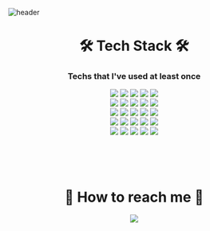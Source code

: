 ![header](https://capsule-render.vercel.app/api?type=waving&color=auto&height=300&section=header&text=JiminLee)


<div align=center><h1>🛠 Tech Stack 🛠</h1>
<h3>Techs that I've used at least once</h3></div>
<div align=center>
<!-- <img src="https://img.shields.io/badge/이름-색상코드?style=flat-square&logo=로고명&logoColor=로고색"/> -->
<img src="https://img.shields.io/badge/Java-007396?style=flat&logo=Java&logoColor=white">
<img src="https://img.shields.io/badge/Python-3776AB?style=flate&logo=python&logoColor=white">
<img src="https://img.shields.io/badge/Javascript-F7DF1E?style=flat&logo=Javascript&logoColor=black">
<img src="https://img.shields.io/badge/Spring-6DB33F?style=flat&logo=Spring&logoColor=white">
<img src="https://img.shields.io/badge/Spring Boot-6DB33F?style=flat&logo=SpringBoot&logoColor=white">
  
<br>
<img src="https://img.shields.io/badge/C-00599C?style=flate&logo=c%2B%2B&logoColor=white">
<img src="https://img.shields.io/badge/Mysql-4479A1?style=flat&logo=mysql&logoColor=white">
<img src="https://img.shields.io/badge/html5-E34F26?style=flat&logo=html5&logoColor=white">
<img src="https://img.shields.io/badge/css-1572B6?style=flat&logo=css3&logoColor=white">
<img src="https://img.shields.io/badge/Jquery-0769AD?style=flate&logo=jquery&logoColor=white">

<br>
<img src="https://img.shields.io/badge/Bootstrap-7952B3?style=flate&logo=Bootstrap&logoColor=white">
<img src="https://img.shields.io/badge/Linux-FCC624?style=flate&logo=linux&logoColor=black">
<img src="https://img.shields.io/badge/VScode-007ACC?style=flate&logo=Visual Studio Code&logoColor=white">
<img src="https://img.shields.io/badge/Eclipse-FE7A16.svg?style=flate&logo=Eclipse&logoColor=white"> 	
<img src="https://img.shields.io/badge/jupyter-F37626.svg?style=flate&logo=jupyter&logoColor=white"> 

<br>
<img src="https://img.shields.io/badge/Ubuntu-E95420?style=flate&logo=ubuntu&logoColor=white"> 
<img src="https://img.shields.io/badge/apache-D22128?style=flate&logo=apache&logoColor=white"> 
<img src="https://img.shields.io/badge/apache tomcat-F8DC75?style=flate&logo=apachetomcat&logoColor=white">
<img src="https://img.shields.io/badge/Git-F05032?style=flate&logo=git&logoColor=white">	
<img src="https://img.shields.io/badge/Github-181717?style=flat&logo=github&logoColor=white">
  
<br>
<img src="https://img.shields.io/badge/amazonaws-232F3E?style=flate&logo=amazonaws&logoColor=white">
<img src="https://img.shields.io/badge/Postman-FF6C37?style=flate&logo=Postman&logoColor=white">
<img src="https://img.shields.io/badge/PyCharm-000000?style=flate&logo=PyCharm&logoColor=white">
<img src="https://img.shields.io/badge/TensorFlow-FF6F00?style=flate&logo=TensorFlow&logoColor=white">
<img src="https://img.shields.io/badge/Anaconda-44A833?style=flate&logo=Anaconda&logoColor=white">
</div>  
  
<!-- <a href="링크걸_주소"><img src="https://img.shields.io/badge/쓰고자하는_텍스트-컬러코드?style=flat-square&logo=simpleicons에서_아이콘이름&logoColor=white&link=내링크"/></a> -->
  
<br><br><br>
<div align=center><h1>🔖 How to reach me 🔖</h1>  
<a href="https://velog.io/@jiminlee"><img src="https://img.shields.io/badge/Velog-20C997?style=flat-square&logo=Velog&logoColor=white&link=https://velog.io/@jiminlee"/></a>  
  
  
  
  
  
  
<!--
**ji-minlee/ji-minlee** is a ✨ _special_ ✨ repository because its `README.md` (this file) appears on your GitHub profile.
### Hi 👋 I'm JiminLee
Here are some ideas to get you started:

- 🔭 I’m currently working on ...
- 🌱 I’m currently learning ...
- 👯 I’m looking to collaborate on ...
- 🤔 I’m looking for help with ...
- 💬 Ask me about ...
- 📫 How to reach me: ...
- 😄 Pronouns: ...
- ⚡ Fun fact: ...
-->
